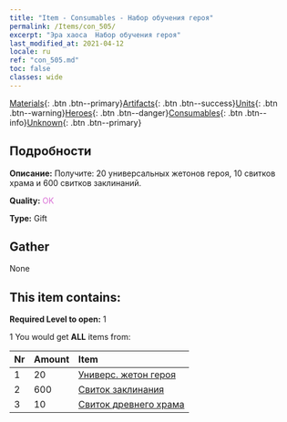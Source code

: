 ```yaml
---
title: "Item - Consumables - Набор обучения героя"
permalink: /Items/con_505/
excerpt: "Эра хаоса  Набор обучения героя"
last_modified_at: 2021-04-12
locale: ru
ref: "con_505.md"
toc: false
classes: wide
---
```

 [Materials](/ru/Items/){: .btn .btn--primary}[Artifacts](/ru/Items/Artifacts/){: .btn .btn--success}[Units](/ru/Items/Units/){: .btn .btn--warning}[Heroes](/ru/Items/Heroes/){: .btn .btn--danger}[Consumables](/ru/Items/Consumables/){: .btn .btn--info}[Unknown](/ru/Items/Unknown/){: .btn .btn--primary}

## Подробности
 **Описание:** Получите: 20 универсальных жетонов героя, 10 свитков храма и 600 свитков заклинаний.

 **Quality:** <span style="color: #DA70D6">OK</span>

 **Type:** Gift

## Gather

  None

## This item contains:

 **Required Level to open:** 1

 1 You would get **ALL** items  from:

  | Nr | Amount |     Item    |
  |:---|:-------|:------------|
  | 1 | 20 | [Универс. жетон героя](/ru/Items/her_358/) | 
  | 2 | 600 | [Свиток заклинания](/ru/Items/con_694/) | 
  | 3 | 10 | [Свиток древнего храма](/ru/Items/con_697/) | 
